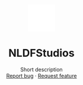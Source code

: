 <p align="center">
  <a>
    <img src="nldf.svg" alt="Logo" width=72 height=72>
  </a>

  <h1 align="center">NLDFStudios</h3>

  <p align="center">
    Short description
    <br>
    <a href="https://reponame/issues/new?template=bug.md">Report bug</a>
    ·
    <a href="https://reponame/issues/new?template=feature.md&labels=feature">Request feature</a>
  </p>
</p>
